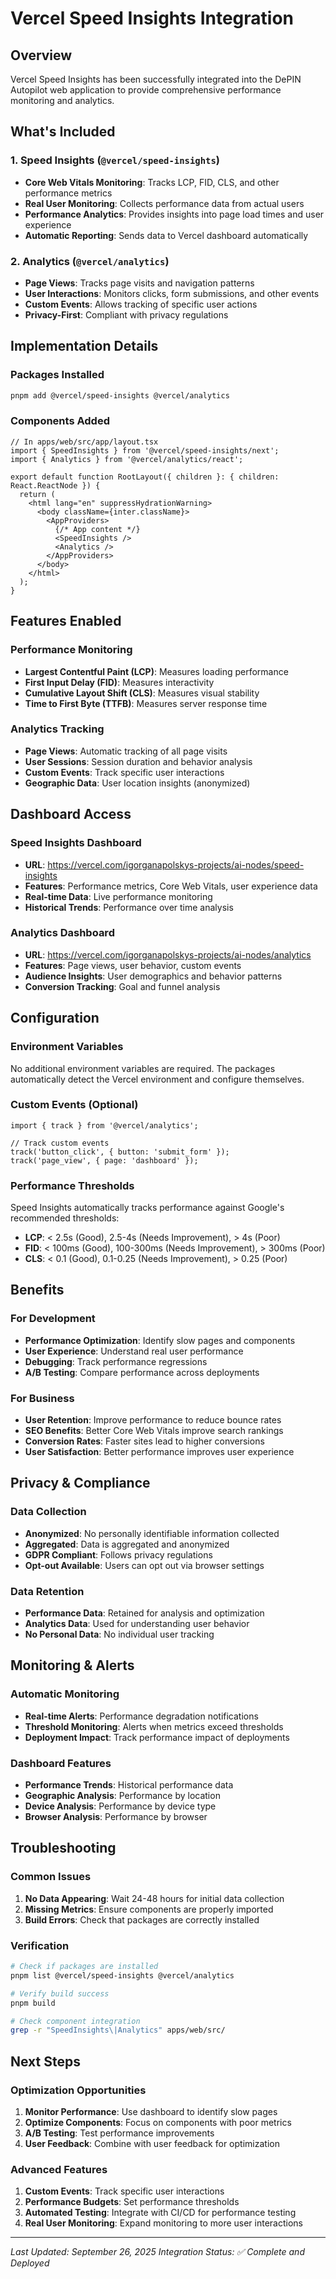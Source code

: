# Vercel Speed Insights Integration

## Overview

Vercel Speed Insights has been successfully integrated into the DePIN Autopilot web application to provide comprehensive performance monitoring and analytics.

## What's Included

### 1. Speed Insights (`@vercel/speed-insights`)

- **Core Web Vitals Monitoring**: Tracks LCP, FID, CLS, and other performance metrics
- **Real User Monitoring**: Collects performance data from actual users
- **Performance Analytics**: Provides insights into page load times and user experience
- **Automatic Reporting**: Sends data to Vercel dashboard automatically

### 2. Analytics (`@vercel/analytics`)

- **Page Views**: Tracks page visits and navigation patterns
- **User Interactions**: Monitors clicks, form submissions, and other events
- **Custom Events**: Allows tracking of specific user actions
- **Privacy-First**: Compliant with privacy regulations

## Implementation Details

### Packages Installed

```bash
pnpm add @vercel/speed-insights @vercel/analytics
```

### Components Added

```tsx
// In apps/web/src/app/layout.tsx
import { SpeedInsights } from '@vercel/speed-insights/next';
import { Analytics } from '@vercel/analytics/react';

export default function RootLayout({ children }: { children: React.ReactNode }) {
  return (
    <html lang="en" suppressHydrationWarning>
      <body className={inter.className}>
        <AppProviders>
          {/* App content */}
          <SpeedInsights />
          <Analytics />
        </AppProviders>
      </body>
    </html>
  );
}
```

## Features Enabled

### Performance Monitoring

- **Largest Contentful Paint (LCP)**: Measures loading performance
- **First Input Delay (FID)**: Measures interactivity
- **Cumulative Layout Shift (CLS)**: Measures visual stability
- **Time to First Byte (TTFB)**: Measures server response time

### Analytics Tracking

- **Page Views**: Automatic tracking of all page visits
- **User Sessions**: Session duration and behavior analysis
- **Custom Events**: Track specific user interactions
- **Geographic Data**: User location insights (anonymized)

## Dashboard Access

### Speed Insights Dashboard

- **URL**: https://vercel.com/igorganapolskys-projects/ai-nodes/speed-insights
- **Features**: Performance metrics, Core Web Vitals, user experience data
- **Real-time Data**: Live performance monitoring
- **Historical Trends**: Performance over time analysis

### Analytics Dashboard

- **URL**: https://vercel.com/igorganapolskys-projects/ai-nodes/analytics
- **Features**: Page views, user behavior, custom events
- **Audience Insights**: User demographics and behavior patterns
- **Conversion Tracking**: Goal and funnel analysis

## Configuration

### Environment Variables

No additional environment variables are required. The packages automatically detect the Vercel environment and configure themselves.

### Custom Events (Optional)

```tsx
import { track } from '@vercel/analytics';

// Track custom events
track('button_click', { button: 'submit_form' });
track('page_view', { page: 'dashboard' });
```

### Performance Thresholds

Speed Insights automatically tracks performance against Google's recommended thresholds:

- **LCP**: < 2.5s (Good), 2.5-4s (Needs Improvement), > 4s (Poor)
- **FID**: < 100ms (Good), 100-300ms (Needs Improvement), > 300ms (Poor)
- **CLS**: < 0.1 (Good), 0.1-0.25 (Needs Improvement), > 0.25 (Poor)

## Benefits

### For Development

- **Performance Optimization**: Identify slow pages and components
- **User Experience**: Understand real user performance
- **Debugging**: Track performance regressions
- **A/B Testing**: Compare performance across deployments

### For Business

- **User Retention**: Improve performance to reduce bounce rates
- **SEO Benefits**: Better Core Web Vitals improve search rankings
- **Conversion Rates**: Faster sites lead to higher conversions
- **User Satisfaction**: Better performance improves user experience

## Privacy & Compliance

### Data Collection

- **Anonymized**: No personally identifiable information collected
- **Aggregated**: Data is aggregated and anonymized
- **GDPR Compliant**: Follows privacy regulations
- **Opt-out Available**: Users can opt out via browser settings

### Data Retention

- **Performance Data**: Retained for analysis and optimization
- **Analytics Data**: Used for understanding user behavior
- **No Personal Data**: No individual user tracking

## Monitoring & Alerts

### Automatic Monitoring

- **Real-time Alerts**: Performance degradation notifications
- **Threshold Monitoring**: Alerts when metrics exceed thresholds
- **Deployment Impact**: Track performance impact of deployments

### Dashboard Features

- **Performance Trends**: Historical performance data
- **Geographic Analysis**: Performance by location
- **Device Analysis**: Performance by device type
- **Browser Analysis**: Performance by browser

## Troubleshooting

### Common Issues

1. **No Data Appearing**: Wait 24-48 hours for initial data collection
2. **Missing Metrics**: Ensure components are properly imported
3. **Build Errors**: Check that packages are correctly installed

### Verification

```bash
# Check if packages are installed
pnpm list @vercel/speed-insights @vercel/analytics

# Verify build success
pnpm build

# Check component integration
grep -r "SpeedInsights\|Analytics" apps/web/src/
```

## Next Steps

### Optimization Opportunities

1. **Monitor Performance**: Use dashboard to identify slow pages
2. **Optimize Components**: Focus on components with poor metrics
3. **A/B Testing**: Test performance improvements
4. **User Feedback**: Combine with user feedback for optimization

### Advanced Features

1. **Custom Events**: Track specific user interactions
2. **Performance Budgets**: Set performance thresholds
3. **Automated Testing**: Integrate with CI/CD for performance testing
4. **Real User Monitoring**: Expand monitoring to more user interactions

---

_Last Updated: September 26, 2025_
_Integration Status: ✅ Complete and Deployed_
